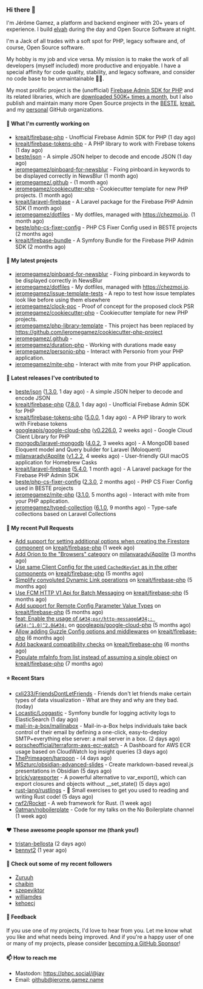 ### Hi there 👋

I'm Jérôme Gamez, a platform and backend engineer with 20+ years of experience.
I build [elvah](https://www.elvah.de) during the day and Open Source Software
at night.

I'm a Jack of all trades with a soft spot for PHP, legacy software and,
of course, Open Source software.

My hobby is my job and vice versa. My mission is to make the work of all
developers (myself included) more productive and enjoyable.
I have a special affinity for code quality, stability, and legacy software,
and consider no code base to be unmaintainable 💪🏻.

My most prolific project is the (unofficial)
[Firebase Admin SDK for PHP](https://github.com/kreait/firebase-php) and its
related libraries, which are
[downloaded 500K+ times a month](https://packagist.org/packages/kreait/firebase-php/stats), but I also publish and maintain many more Open Source
projects in the [BESTE](https://github.com/beste),
[kreait](https://github.com/kreait), and my
[personal](https://github.com/jeromegamez) GitHub organizations.

#### 👷 What I'm currently working on

- [kreait/firebase-php](https://github.com/kreait/firebase-php) - Unofficial Firebase Admin SDK for PHP (1 day ago)
- [kreait/firebase-tokens-php](https://github.com/kreait/firebase-tokens-php) - A PHP library to work with Firebase tokens (1 day ago)
- [beste/json](https://github.com/beste/json) - A simple JSON helper to decode and encode JSON (1 day ago)
- [jeromegamez/pinboard-for-newsblur](https://github.com/jeromegamez/pinboard-for-newsblur) - Fixing pinboard.in keywords to be displayed correctly in NewsBlur (1 month ago)
- [jeromegamez/.github](https://github.com/jeromegamez/.github) -  (1 month ago)
- [jeromegamez/cookiecutter-php](https://github.com/jeromegamez/cookiecutter-php) - Cookiecutter template for new PHP projects. (1 month ago)
- [kreait/laravel-firebase](https://github.com/kreait/laravel-firebase) - A Laravel package for the Firebase PHP Admin SDK (1 month ago)
- [jeromegamez/dotfiles](https://github.com/jeromegamez/dotfiles) - My dotfiles, managed with https://chezmoi.io. (1 month ago)
- [beste/php-cs-fixer-config](https://github.com/beste/php-cs-fixer-config) - PHP CS Fixer Config used in BESTE projects (2 months ago)
- [kreait/firebase-bundle](https://github.com/kreait/firebase-bundle) - A Symfony Bundle for the Firebase PHP Admin SDK (2 months ago)

#### 🌱 My latest projects

- [jeromegamez/pinboard-for-newsblur](https://github.com/jeromegamez/pinboard-for-newsblur) - Fixing pinboard.in keywords to be displayed correctly in NewsBlur
- [jeromegamez/dotfiles](https://github.com/jeromegamez/dotfiles) - My dotfiles, managed with https://chezmoi.io.
- [jeromegamez/issue-template-tests](https://github.com/jeromegamez/issue-template-tests) - A repo to test how issue templates look like before using them elsewhere
- [jeromegamez/clock-poc](https://github.com/jeromegamez/clock-poc) - Proof of concept for the proposed clock PSR
- [jeromegamez/cookiecutter-php](https://github.com/jeromegamez/cookiecutter-php) - Cookiecutter template for new PHP projects.
- [jeromegamez/php-library-template](https://github.com/jeromegamez/php-library-template) - This project has been replaced by https://github.com/jeromegamez/cookiecutter-php-project
- [jeromegamez/.github](https://github.com/jeromegamez/.github) - 
- [jeromegamez/duration-php](https://github.com/jeromegamez/duration-php) - Working with durations made easy
- [jeromegamez/personio-php](https://github.com/jeromegamez/personio-php) - Interact with Personio from your PHP application.
- [jeromegamez/mite-php](https://github.com/jeromegamez/mite-php) - Interact with mite from your PHP application.

#### 🔭 Latest releases I've contributed to

- [beste/json](https://github.com/beste/json) ([1.3.0](https://github.com/beste/json/releases/tag/1.3.0), 1 day ago) - A simple JSON helper to decode and encode JSON
- [kreait/firebase-php](https://github.com/kreait/firebase-php) ([7.8.0](https://github.com/kreait/firebase-php/releases/tag/7.8.0), 1 day ago) - Unofficial Firebase Admin SDK for PHP
- [kreait/firebase-tokens-php](https://github.com/kreait/firebase-tokens-php) ([5.0.0](https://github.com/kreait/firebase-tokens-php/releases/tag/5.0.0), 1 day ago) - A PHP library to work with Firebase tokens
- [googleapis/google-cloud-php](https://github.com/googleapis/google-cloud-php) ([v0.226.0](https://github.com/googleapis/google-cloud-php/releases/tag/v0.226.0), 2 weeks ago) - Google Cloud Client Library for PHP
- [mongodb/laravel-mongodb](https://github.com/mongodb/laravel-mongodb) ([4.0.2](https://github.com/mongodb/laravel-mongodb/releases/tag/4.0.2), 3 weeks ago) - A MongoDB based Eloquent model and Query builder for Laravel (Moloquent)
- [milanvarady/Applite](https://github.com/milanvarady/Applite) ([v1.2.2](https://github.com/milanvarady/Applite/releases/tag/v1.2.2), 4 weeks ago) - User-friendly GUI macOS application for Homebrew Casks
- [kreait/laravel-firebase](https://github.com/kreait/laravel-firebase) ([5.4.0](https://github.com/kreait/laravel-firebase/releases/tag/5.4.0), 1 month ago) - A Laravel package for the Firebase PHP Admin SDK
- [beste/php-cs-fixer-config](https://github.com/beste/php-cs-fixer-config) ([2.3.0](https://github.com/beste/php-cs-fixer-config/releases/tag/2.3.0), 2 months ago) - PHP CS Fixer Config used in BESTE projects
- [jeromegamez/mite-php](https://github.com/jeromegamez/mite-php) ([3.1.0](https://github.com/jeromegamez/mite-php/releases/tag/3.1.0), 5 months ago) - Interact with mite from your PHP application.
- [jeromegamez/typed-collection](https://github.com/jeromegamez/typed-collection) ([6.1.0](https://github.com/jeromegamez/typed-collection/releases/tag/6.1.0), 9 months ago) - Type-safe collections based on Laravel Collections

#### 🔨 My recent Pull Requests

- [Add support for setting additional options when creating the Firestore component](https://github.com/kreait/firebase-php/pull/840) on [kreait/firebase-php](https://github.com/kreait/firebase-php) (1 week ago)
- [Add Orion to the &#34;Browsers&#34; category](https://github.com/milanvarady/Applite/pull/21) on [milanvarady/Applite](https://github.com/milanvarady/Applite) (3 months ago)
- [Use same Client Config for the used `CachedKeySet` as in the other components](https://github.com/kreait/firebase-php/pull/813) on [kreait/firebase-php](https://github.com/kreait/firebase-php) (5 months ago)
- [Simplify convoluted Dynamic Link operations](https://github.com/kreait/firebase-php/pull/810) on [kreait/firebase-php](https://github.com/kreait/firebase-php) (5 months ago)
- [Use FCM HTTP V1 Api for Batch Messaging](https://github.com/kreait/firebase-php/pull/805) on [kreait/firebase-php](https://github.com/kreait/firebase-php) (5 months ago)
- [Add support for Remote Config Parameter Value Types](https://github.com/kreait/firebase-php/pull/801) on [kreait/firebase-php](https://github.com/kreait/firebase-php) (5 months ago)
- [feat: Enable the usage of `&#34;psr/http-message&#34;: &#34;^1.0|^2.0&#34;`](https://github.com/googleapis/google-cloud-php/pull/6338) on [googleapis/google-cloud-php](https://github.com/googleapis/google-cloud-php) (5 months ago)
- [Allow adding Guzzle Config options and middlewares](https://github.com/kreait/firebase-php/pull/799) on [kreait/firebase-php](https://github.com/kreait/firebase-php) (6 months ago)
- [Add backward compatibility checks](https://github.com/kreait/firebase-php/pull/792) on [kreait/firebase-php](https://github.com/kreait/firebase-php) (6 months ago)
- [Populate mfaInfo from list instead of assuming a single object](https://github.com/kreait/firebase-php/pull/784) on [kreait/firebase-php](https://github.com/kreait/firebase-php) (7 months ago)

#### ⭐ Recent Stars

- [cxli233/FriendsDontLetFriends](https://github.com/cxli233/FriendsDontLetFriends) - Friends don&#39;t let friends make certain types of data visualization - What are they and why are they bad.  (today)
- [Locastic/Loggastic](https://github.com/Locastic/Loggastic) - Symfony bundle for logging activity logs to ElasticSearch (1 day ago)
- [mail-in-a-box/mailinabox](https://github.com/mail-in-a-box/mailinabox) - Mail-in-a-Box helps individuals take back control of their email by defining a one-click, easy-to-deploy SMTP&#43;everything else server: a mail server in a box. (2 days ago)
- [porscheofficial/terraform-aws-ecr-watch](https://github.com/porscheofficial/terraform-aws-ecr-watch) - A Dashboard for AWS ECR usage based on CloudWatch log insight queries (3 days ago)
- [ThePrimeagen/harpoon](https://github.com/ThePrimeagen/harpoon) -  (4 days ago)
- [MSzturc/obsidian-advanced-slides](https://github.com/MSzturc/obsidian-advanced-slides) - Create markdown-based reveal.js presentations in Obsidian (5 days ago)
- [brick/varexporter](https://github.com/brick/varexporter) - A powerful alternative to var_export(), which can export closures and objects without __set_state() (5 days ago)
- [rust-lang/rustlings](https://github.com/rust-lang/rustlings) - :crab: Small exercises to get you used to reading and writing Rust code! (5 days ago)
- [rwf2/Rocket](https://github.com/rwf2/Rocket) - A web framework for Rust. (1 week ago)
- [0atman/noboilerplate](https://github.com/0atman/noboilerplate) - Code for my talks on the No Boilerplate channel (1 week ago)

#### ❤️ These awesome people sponsor me (thank you!)

- [tristan-bellosta](https://github.com/tristan-bellosta) (2 days ago)
- [bennyt2](https://github.com/bennyt2) (1 year ago)

#### 👯 Check out some of my recent followers

- [Zuruuh](https://github.com/Zuruuh)
- [chaibin](https://github.com/chaibin)
- [szepeviktor](https://github.com/szepeviktor)
- [williamdes](https://github.com/williamdes)
- [kehoecj](https://github.com/kehoecj)

#### 💬 Feedback

If you use one of my projects, I'd love to hear from you. Let me know what you
like and what needs being improved. And if you're a happy user of one or
many of my projects, please consider
[becoming a GitHub Sponsor](https://github.com/sponsors/jeromegamez)!

#### 📫 How to reach me

- Mastodon: https://phpc.social/@jay
- Email: github@jerome.gamez.name
